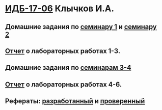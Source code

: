 # [ИДБ-17-06](https://github.com/stankin/design-part-1/wiki/list-idb-17-06) Клычков И.А.

## Домашние задания по [семинару 1](https://github.com/stankin/design-part-1/wiki/sem1) и [семинару 2](https://github.com/stankin/design-part-1/wiki/sem2)

## [Отчет](https://github.com/WonderTruffle/Klychkov.github.io/wiki/%D0%9E%D1%82%D1%87%D0%B5%D1%82-1,2,3) о лабораторных работах 1-3.

## Домашние задания по [семинарам 3-4](https://github.com/WonderTruffle/Klychkov.github.io/wiki/%D0%A1%D0%B5%D0%BC%D0%B8%D0%BD%D0%B0%D1%80%D1%8B-3,4)

## [Отчет](https://github.com/WonderTruffle/Klychkov.github.io/wiki/%D0%9E%D1%82%D1%87%D0%B5%D1%82-4,5,6) о лабораторных работах 4-6.

## Рефераты: [разработанный](https://github.com/stankin/design-part-1/wiki/exam03-4) и [проверенный](https://github.com/stankin/design-part-1/wiki/)
